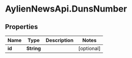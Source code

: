 # AylienNewsApi.DunsNumber

## Properties

Name | Type | Description | Notes
------------ | ------------- | ------------- | -------------
**id** | **String** |  | [optional] 


